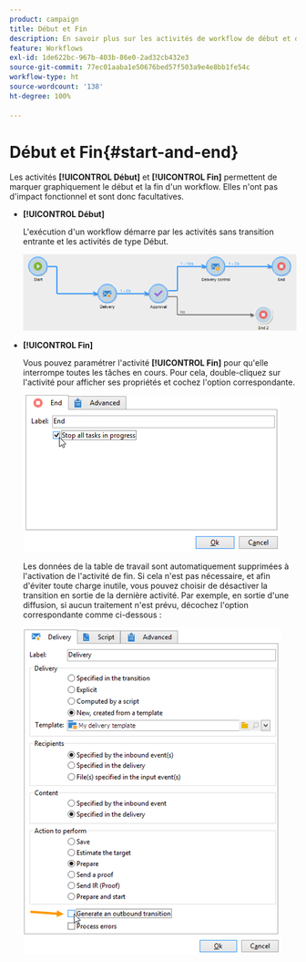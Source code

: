 ```yaml
---
product: campaign
title: Début et Fin
description: En savoir plus sur les activités de workflow de début et de fin
feature: Workflows
exl-id: 1de622bc-967b-403b-86e0-2ad32cb432e3
source-git-commit: 77ec01aaba1e50676bed57f503a9e4e8bb1fe54c
workflow-type: ht
source-wordcount: '138'
ht-degree: 100%

---
```


# Début et Fin{#start-and-end}



Les activités **[!UICONTROL Début]** et **[!UICONTROL Fin]** permettent de marquer graphiquement le début et la fin d&#39;un workflow. Elles n&#39;ont pas d&#39;impact fonctionnel et sont donc facultatives.

* **[!UICONTROL Début]**

  L&#39;exécution d&#39;un workflow démarre par les activités sans transition entrante et les activités de type Début.

  ![](assets/s_user_segmentation_start_stop.png)

* **[!UICONTROL Fin]**

  Vous pouvez paramétrer l&#39;activité **[!UICONTROL Fin]** pour qu&#39;elle interrompe toutes les tâches en cours. Pour cela, double-cliquez sur l&#39;activité pour afficher ses propriétés et cochez l&#39;option correspondante.

  ![](assets/s_user_segmentation_end.png)

  Les données de la table de travail sont automatiquement supprimées à l&#39;activation de l&#39;activité de fin. Si cela n&#39;est pas nécessaire, et afin d&#39;éviter toute charge inutile, vous pouvez choisir de désactiver la transition en sortie de la dernière activité. Par exemple, en sortie d&#39;une diffusion, si aucun traitement n&#39;est prévu, décochez l&#39;option correspondante comme ci-dessous :

  ![](assets/s_advuser_delivery_option_no_output.png)
